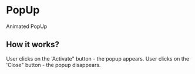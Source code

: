 # PopUp
Animated PopUp 

## How it works?
User clicks on the 'Activate" button - the popup appears.
User clicks on the 'Close" button - the popup disappears.


